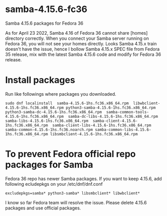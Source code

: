 # samba-4.15.6-fc36
Samba 4.15.6 packages for Fedora 36

As for April 23 2022, Samba 4.16 of Fedora 36 cannot share [homes] directory correctly. When you connect your Samba server running on Fedora 36, you will not see your homes directly.
Looks Samba 4.15.x train doesn't have the issue, hence I bollow Samba 4.15.x SPEC file from Fedora 35 release, mix with the latest Samba 4.15.6 code and modify for Fedora 36 release. 

# Install packages
Run like followings where packages you downloaded.

```
sudo dnf localinstall  samba-4.15.6-1hs.fc36.x86_64.rpm  libwbclient-4.15.6-1hs.fc36.x86_64.rpm python3-samba-4.15.6-1hs.fc36.x86_64.rpm python3-samba-dc-4.15.6-1hs.fc36.x86_64.rpm  samba-common-tools-4.15.6-1hs.fc36.x86_64.rpm  samba-dc-libs-4.15.6-1hs.fc36.x86_64.rpm samba-libs-4.15.6-1hs.fc36.x86_64.rpm  samba-client-4.15.6-1hs.fc36.x86_64.rpm  samba-client-libs-4.15.6-1hs.fc36.x86_64.rpm samba-common-4.15.6-1hs.fc36.noarch.rpm samba-common-libs-4.15.6-1hs.fc36.x86_64.rpm libsmbclient-4.15.6-1hs.fc36.x86_64.rpm
```

# To prevent Fedora official repo packages for Samba
Fedora 36 repo has newer Samba packages. If you want to keep 4.15.6, add following ecludepkgs on your /etc/dnf/dnf.conf

```
excludepkgs=samba* python3-samba* libsmbclient* libwbclient*
```

I know so far Fedora team will resolve the issue. Please delete 4.15.6 packages and use official packages.
